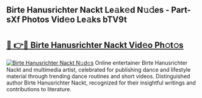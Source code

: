 ## Birte Hanusrichter Nackt Le𝚊k𝚎d N𝚞𝚍es - Part-sXf Photos Vid𝚎o Le𝚊ks bTV9t

# <h2><a href="http://fb1bln8.evod.top/?m=Birte+Hanusrichter+Nackt">🔗 👉🔴 Birte Hanusrichter Nackt Vid𝚎o Ph𝚘t𝚘s</a></h2>

[![Birte Hanusrichter Nackt N𝚞d𝚎s](https://i.imgur.com/8V9OHl7.gif)](http://fb1bln8.evod.top/?m=Birte+Hanusrichter+Nackt)
Online entertainer Birte Hanusrichter Nackt and multimedia artist, celebrated for publishing dance and lifestyle material through trending dance routines and short videos. Distinguished author Birte Hanusrichter Nackt, recognized for their insightful writings and contributions to literature. 
